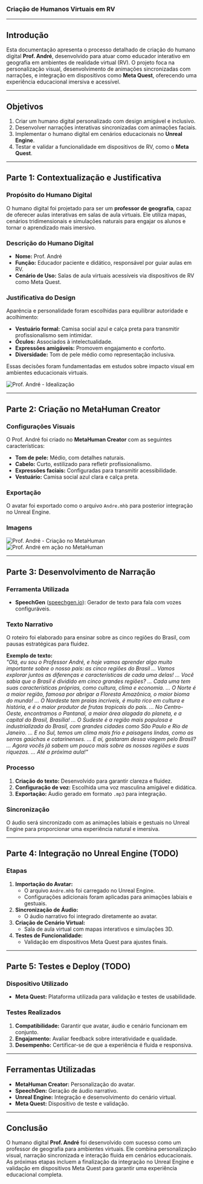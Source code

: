 ### **Criação de Humanos Virtuais em RV**

---

## **Introdução**
Esta documentação apresenta o processo detalhado de criação do humano digital **Prof. André**, desenvolvido para atuar como educador interativo em geografia em ambientes de realidade virtual (RV). O projeto foca na personalização visual, desenvolvimento de animações sincronizadas com narrações, e integração em dispositivos como **Meta Quest**, oferecendo uma experiência educacional imersiva e acessível.

---

## **Objetivos**
1. Criar um humano digital personalizado com design amigável e inclusivo.
2. Desenvolver narrações interativas sincronizadas com animações faciais.
3. Implementar o humano digital em cenários educacionais no **Unreal Engine**.
4. Testar e validar a funcionalidade em dispositivos de RV, como o **Meta Quest**.

---

## **Parte 1: Contextualização e Justificativa**

### **Propósito do Humano Digital**
O humano digital foi projetado para ser um **professor de geografia**, capaz de oferecer aulas interativas em salas de aula virtuais. Ele utiliza mapas, cenários tridimensionais e simulações naturais para engajar os alunos e tornar o aprendizado mais imersivo.

### **Descrição do Humano Digital**
- **Nome:** Prof. André  
- **Função:** Educador paciente e didático, responsável por guiar aulas em RV.  
- **Cenário de Uso:** Salas de aula virtuais acessíveis via dispositivos de RV como Meta Quest.  

### **Justificativa do Design**
Aparência e personalidade foram escolhidas para equilibrar autoridade e acolhimento:
- **Vestuário formal:** Camisa social azul e calça preta para transmitir profissionalismo sem intimidar.  
- **Óculos:** Associados à intelectualidade.  
- **Expressões amigáveis:** Promovem engajamento e conforto.  
- **Diversidade:** Tom de pele médio como representação inclusiva.  

Essas decisões foram fundamentadas em estudos sobre impacto visual em ambientes educacionais virtuais.

![Prof. André - Idealização](midia/Andre.png)  

---

## **Parte 2: Criação no MetaHuman Creator**

### **Configurações Visuais**
O Prof. André foi criado no **MetaHuman Creator** com as seguintes características:
- **Tom de pele:** Médio, com detalhes naturais.  
- **Cabelo:** Curto, estilizado para refletir profissionalismo.  
- **Expressões faciais:** Configuradas para transmitir acessibilidade.  
- **Vestuário:** Camisa social azul clara e calça preta.  

### **Exportação**
O avatar foi exportado como o arquivo `Andre.mhb` para posterior integração no Unreal Engine.

### **Imagens**
![Prof. André - Criação no MetaHuman](midia/image.png)  
![Prof. André em ação no MetaHuman](midia/image-1.png)  

---

## **Parte 3: Desenvolvimento de Narração**

### **Ferramenta Utilizada**
- **SpeechGen** ([speechgen.io](https://speechgen.io/pt/)): Gerador de texto para fala com vozes configuráveis.

### **Texto Narrativo**
O roteiro foi elaborado para ensinar sobre as cinco regiões do Brasil, com pausas estratégicas para fluidez.  

**Exemplo de texto:**  
*"Olá, eu sou o Professor André, e hoje vamos aprender algo muito importante sobre o nosso país: as cinco regiões do Brasil ... Vamos explorar juntos as diferenças e características de cada uma delas! ... Você sabia que o Brasil é dividido em cinco grandes regiões? ... Cada uma tem suas características próprias, como cultura, clima e economia. ... O Norte é a maior região, famosa por abrigar a Floresta Amazônica, o maior bioma do mundo! ... O Nordeste tem praias incríveis, é muito rico em cultura e história, e é o maior produtor de frutas tropicais do país. ... No Centro-Oeste, encontramos o Pantanal, a maior área alagada do planeta, e a capital do Brasil, Brasília! ... O Sudeste é a região mais populosa e industrializada do Brasil, com grandes cidades como São Paulo e Rio de Janeiro. ... E no Sul, temos um clima mais frio e paisagens lindas, como as serras gaúchas e catarinenses. ... E aí, gostaram dessa viagem pelo Brasil? ... Agora vocês já sabem um pouco mais sobre as nossas regiões e suas riquezas. ... Até a próxima aula!"*

### **Processo**
1. **Criação do texto:** Desenvolvido para garantir clareza e fluidez.  
2. **Configuração de voz:** Escolhida uma voz masculina amigável e didática.  
3. **Exportação:** Áudio gerado em formato `.mp3` para integração.  

### **Sincronização**
O áudio será sincronizado com as animações labiais e gestuais no Unreal Engine para proporcionar uma experiência natural e imersiva.

---

## **Parte 4: Integração no Unreal Engine** (TODO)

### **Etapas**
1. **Importação do Avatar:**  
   - O arquivo `Andre.mhb` foi carregado no Unreal Engine.  
   - Configurações adicionais foram aplicadas para animações labiais e gestuais.  
2. **Sincronização de Áudio:**  
   - O áudio narrativo foi integrado diretamente ao avatar.  
3. **Criação de Cenário Virtual:**  
   - Sala de aula virtual com mapas interativos e simulações 3D.  
4. **Testes de Funcionalidade:**  
   - Validação em dispositivos Meta Quest para ajustes finais.  

---

## **Parte 5: Testes e Deploy** (TODO)

### **Dispositivo Utilizado**
- **Meta Quest:** Plataforma utilizada para validação e testes de usabilidade.

### **Testes Realizados**
1. **Compatibilidade:** Garantir que avatar, áudio e cenário funcionam em conjunto.  
2. **Engajamento:** Avaliar feedback sobre interatividade e qualidade.  
3. **Desempenho:** Certificar-se de que a experiência é fluida e responsiva.  

---

## **Ferramentas Utilizadas**
- **MetaHuman Creator:** Personalização do avatar.  
- **SpeechGen:** Geração de áudio narrativo.  
- **Unreal Engine:** Integração e desenvolvimento do cenário virtual.  
- **Meta Quest:** Dispositivo de teste e validação.  

---

## **Conclusão**
O humano digital **Prof. André** foi desenvolvido com sucesso como um professor de geografia para ambientes virtuais. Ele combina personalização visual, narração sincronizada e interação fluida em cenários educacionais. As próximas etapas incluem a finalização da integração no Unreal Engine e validação em dispositivos Meta Quest para garantir uma experiência educacional completa.



